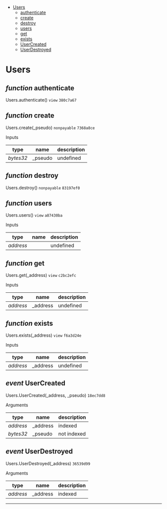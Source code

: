 * [Users](#users)
  * [authenticate](#function-authenticate)
  * [create](#function-create)
  * [destroy](#function-destroy)
  * [users](#function-users)
  * [get](#function-get)
  * [exists](#function-exists)
  * [UserCreated](#event-usercreated)
  * [UserDestroyed](#event-userdestroyed)

# Users


## *function* authenticate

Users.authenticate() `view` `380c7a67`





## *function* create

Users.create(_pseudo) `nonpayable` `7368a8ce`


Inputs

| **type** | **name** | **description** |
|-|-|-|
| *bytes32* | _pseudo | undefined |


## *function* destroy

Users.destroy() `nonpayable` `83197ef0`





## *function* users

Users.users() `view` `a87430ba`


Inputs

| **type** | **name** | **description** |
|-|-|-|
| *address* |  | undefined |


## *function* get

Users.get(_address) `view` `c2bc2efc`


Inputs

| **type** | **name** | **description** |
|-|-|-|
| *address* | _address | undefined |


## *function* exists

Users.exists(_address) `view` `f6a3d24e`


Inputs

| **type** | **name** | **description** |
|-|-|-|
| *address* | _address | undefined |

## *event* UserCreated

Users.UserCreated(_address, _pseudo) `18ec7dd8`

Arguments

| **type** | **name** | **description** |
|-|-|-|
| *address* | _address | indexed |
| *bytes32* | _pseudo | not indexed |

## *event* UserDestroyed

Users.UserDestroyed(_address) `36539d99`

Arguments

| **type** | **name** | **description** |
|-|-|-|
| *address* | _address | indexed |


---